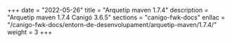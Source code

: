 +++
date        = "2022-05-26"
title       = "Arquetip maven 1.7.4"
description = "Arquetip maven 1.7.4 Canigó 3.6.5"
sections    = "canigo-fwk-docs"
enllac		= "/canigo-fwk-docs/entorn-de-desenvolupament/arquetip-maven/1.7.4/"
weight		= 3
+++
